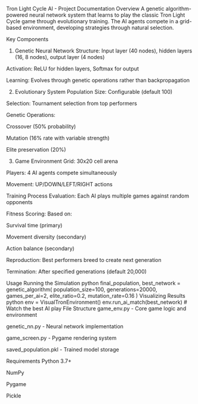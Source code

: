 Tron Light Cycle AI - Project Documentation
Overview
A genetic algorithm-powered neural network system that learns to play the classic Tron Light Cycle game through evolutionary training. The AI agents compete in a grid-based environment, developing strategies through natural selection.

Key Components
1. Genetic Neural Network
Structure: Input layer (40 nodes), hidden layers (16, 8 nodes), output layer (4 nodes)

Activation: ReLU for hidden layers, Softmax for output

Learning: Evolves through genetic operations rather than backpropagation

2. Evolutionary System
Population Size: Configurable (default 100)

Selection: Tournament selection from top performers

Genetic Operations:

Crossover (50% probability)

Mutation (16% rate with variable strength)

Elite preservation (20%)

3. Game Environment
Grid: 30x20 cell arena

Players: 4 AI agents compete simultaneously

Movement: UP/DOWN/LEFT/RIGHT actions

Training Process
Evaluation: Each AI plays multiple games against random opponents

Fitness Scoring: Based on:

Survival time (primary)

Movement diversity (secondary)

Action balance (secondary)

Reproduction: Best performers breed to create next generation

Termination: After specified generations (default 20,000)

Usage
Running the Simulation
python
final_population, best_network = genetic_algorithm(
    population_size=100,
    generations=20000,
    games_per_ai=2,
    elite_ratio=0.2,
    mutation_rate=0.16
)
Visualizing Results
python
env = VisualTronEnvironment()
env.run_ai_match(best_network)  # Watch the best AI play
File Structure
game_env.py - Core game logic and environment

genetic_nn.py - Neural network implementation

game_screen.py - Pygame rendering system

saved_population.pkl - Trained model storage

Requirements
Python 3.7+

NumPy

Pygame

Pickle
